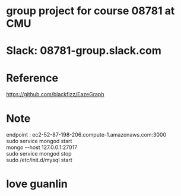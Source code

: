 # group project for course 08781 at CMU
# Slack: 08781-group.slack.com

# Reference
https://github.com/blackfizz/EazeGraph

# Note
endpoint : ec2-52-87-198-206.compute-1.amazonaws.com:3000 </br>
sudo service mongod start </br>
mongo --host 127.0.0.1:27017 </br>
sudo service mongod stop </br>
sudo /etc/init.d/mysql start </br>

# love guanlin